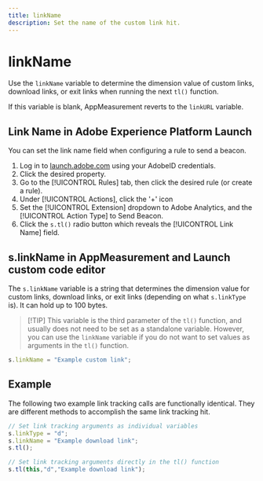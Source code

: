```yaml
---
title: linkName
description: Set the name of the custom link hit.
---
```


# linkName

Use the `linkName` variable to determine the dimension value of custom links, download links, or exit links when running the next `tl()` function.

If this variable is blank, AppMeasurement reverts to the `linkURL` variable.

## Link Name in Adobe Experience Platform Launch

You can set the link name field when configuring a rule to send a beacon.

1. Log in to [launch.adobe.com](https://launch.adobe.com) using your AdobeID credentials.
2. Click the desired property.
3. Go to the [!UICONTROL Rules] tab, then click the desired rule (or create a rule).
4. Under [!UICONTROL Actions], click the '+' icon
5. Set the [!UICONTROL Extension] dropdown to Adobe Analytics, and the [!UICONTROL Action Type] to Send Beacon.
6. Click the `s.tl()` radio button which reveals the [!UICONTROL Link Name] field.

## s.linkName in AppMeasurement and Launch custom code editor

The `s.linkName` variable is a string that determines the dimension value for custom links, download links, or exit links (depending on what `s.linkType` is). It can hold up to 100 bytes.

> [!TIP] This variable is the third parameter of the `tl()` function, and usually does not need to be set as a standalone variable. However, you can use the `linkName` variable if you do not want to set values as arguments in the `tl()` function.

```js
s.linkName = "Example custom link";
```

## Example

The following two example link tracking calls are functionally identical. They are different methods to accomplish the same link tracking hit.

```js
// Set link tracking arguments as individual variables
s.linkType = "d";
s.linkName = "Example download link";
s.tl();

// Set link tracking arguments directly in the tl() function
s.tl(this,"d","Example download link");
```
